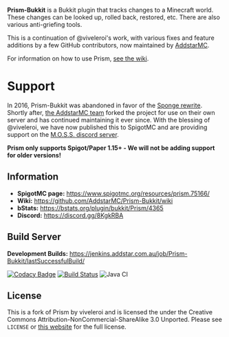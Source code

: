 **Prism-Bukkit** is a Bukkit plugin that tracks changes to a Minecraft world. These changes can be looked
up, rolled back, restored, etc. There are also various anti-griefing tools.

This is a continuation of @viveleroi's work, with various fixes and feature
additions by a few GitHub contributors, now maintained by [AddstarMC][ADDSTARMC].

For information on how to use Prism, [see the wiki][WIKI].

# Support

In 2016, Prism-Bukkit was abandoned in favor of the [Sponge rewrite][SPONGE]. Shortly after, [the AddstarMC team][ADDSTARMC] forked
the project for use on their own server and has continued maintaining it ever since. With the blessing of @viveleroi,
we have now published this to SpigotMC and are providing support on the [M.O.S.S. discord server][MOSS].

**Prism only supports Spigot/Paper 1.15+ - We will not be adding support for older versions!**

## Information

* **SpigotMC page:** https://www.spigotmc.org/resources/prism.75166/
* **Wiki:** https://github.com/AddstarMC/Prism-Bukkit/wiki
* **bStats:** https://bstats.org/plugin/bukkit/Prism/4365
* **Discord:** https://discord.gg/8KgkRBA

## Build Server

**Development Builds:** https://jenkins.addstar.com.au/job/Prism-Bukkit/lastSuccessfulBuild/

[![Codacy Badge](https://api.codacy.com/project/badge/Grade/2af0a620548f4e0cae282ac9e0b172da)](https://app.codacy.com/gh/AddstarMC/Prism-Bukkit?utm_source=github.com&utm_medium=referral&utm_content=AddstarMC/Prism-Bukkit&utm_campaign=Badge_Grade_Dashboard)
[![Build Status](https://jenkins.addstar.com.au/buildStatus/icon?job=Prism-Bukkit)](https://jenkins.addstar.com.au/job/Prism-Bukkit/)
![Java CI](https://github.com/AddstarMC/Prism-Bukkit/workflows/Java%20CI/badge.svg)

## License

This is a fork of Prism by viveleroi and is licensed the under the Creative Commons
Attribution-NonCommercial-ShareAlike 3.0 Unported. Please see `LICENSE` or [this website][LICENSE]
for the full license.

[PRISM]: https://github.com/prism/Prism-Bukkit
[SPONGE]: https://github.com/prism/Prism
[WIKI]: https://github.com/AddstarMC/Prism-Bukkit/wiki
[LICENSE]: http://creativecommons.org/licenses/by-nc-sa/3.0/us/
[ADDSTARMC]: https://github.com/AddstarMC
[MOSS]: https://discord.gg/8KgkRBA
